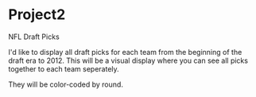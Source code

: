 # Project2
NFL Draft Picks 


I'd like to display all draft picks for each team from the beginning of the draft era to 2012. This will be a visual display where you can see all picks together to each team seperately. 

They will be color-coded by round.
